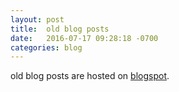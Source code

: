 ```yaml
---
layout: post
title:  old blog posts
date:   2016-07-17 09:28:18 -0700
categories: blog
---
```


old blog posts are hosted on [blogspot][blogspot].

[blogspot]: https://zachwalton.blogspot.com
